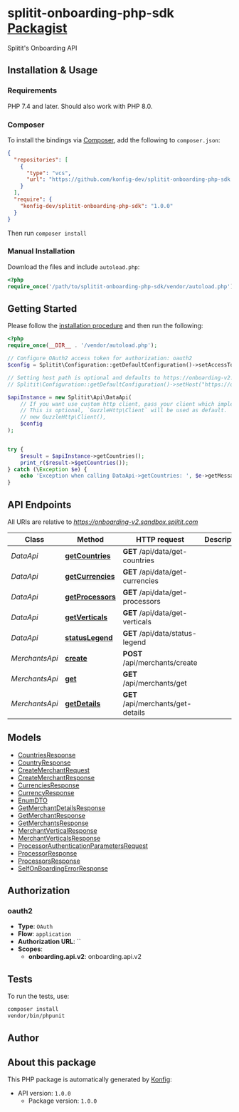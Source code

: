 # splitit-onboarding-php-sdk [Packagist](https://packagist.org/packages/konfig/splitit-onboarding-php-sdk)

Splitit's Onboarding API


## Installation & Usage

### Requirements

PHP 7.4 and later.
Should also work with PHP 8.0.

### Composer

To install the bindings via [Composer](https://getcomposer.org/), add the following to `composer.json`:

```json
{
  "repositories": [
    {
      "type": "vcs",
      "url": "https://github.com/konfig-dev/splitit-onboarding-php-sdk.git"
    }
  ],
  "require": {
    "konfig-dev/splitit-onboarding-php-sdk": "1.0.0"
  }
}
```

Then run `composer install`

### Manual Installation

Download the files and include `autoload.php`:

```php
<?php
require_once('/path/to/splitit-onboarding-php-sdk/vendor/autoload.php');
```

## Getting Started

Please follow the [installation procedure](#installation--usage) and then run the following:

```php
<?php
require_once(__DIR__ . '/vendor/autoload.php');

// Configure OAuth2 access token for authorization: oauth2
$config = Splitit\Configuration::getDefaultConfiguration()->setAccessToken('YOUR_ACCESS_TOKEN');

// Setting host path is optional and defaults to https://onboarding-v2.sandbox.splitit.com
// Splitit\Configuration::getDefaultConfiguration()->setHost("https://onboarding-v2.sandbox.splitit.com");

$apiInstance = new Splitit\Api\DataApi(
    // If you want use custom http client, pass your client which implements `GuzzleHttp\ClientInterface`.
    // This is optional, `GuzzleHttp\Client` will be used as default.
    // new GuzzleHttp\Client(),
    $config
);


try {
    $result = $apiInstance->getCountries();
    print_r($result->$getCountries());
} catch (\Exception $e) {
    echo 'Exception when calling DataApi->getCountries: ', $e->getMessage(), PHP_EOL;
}
```

## API Endpoints

All URIs are relative to *https://onboarding-v2.sandbox.splitit.com*

Class | Method | HTTP request | Description
------------ | ------------- | ------------- | -------------
*DataApi* | [**getCountries**](docs/Api/DataApi.md#getcountries) | **GET** /api/data/get-countries | 
*DataApi* | [**getCurrencies**](docs/Api/DataApi.md#getcurrencies) | **GET** /api/data/get-currencies | 
*DataApi* | [**getProcessors**](docs/Api/DataApi.md#getprocessors) | **GET** /api/data/get-processors | 
*DataApi* | [**getVerticals**](docs/Api/DataApi.md#getverticals) | **GET** /api/data/get-verticals | 
*DataApi* | [**statusLegend**](docs/Api/DataApi.md#statuslegend) | **GET** /api/data/status-legend | 
*MerchantsApi* | [**create**](docs/Api/MerchantsApi.md#create) | **POST** /api/merchants/create | 
*MerchantsApi* | [**get**](docs/Api/MerchantsApi.md#get) | **GET** /api/merchants/get | 
*MerchantsApi* | [**getDetails**](docs/Api/MerchantsApi.md#getdetails) | **GET** /api/merchants/get-details | 

## Models

- [CountriesResponse](docs/Model/CountriesResponse.md)
- [CountryResponse](docs/Model/CountryResponse.md)
- [CreateMerchantRequest](docs/Model/CreateMerchantRequest.md)
- [CreateMerchantResponse](docs/Model/CreateMerchantResponse.md)
- [CurrenciesResponse](docs/Model/CurrenciesResponse.md)
- [CurrencyResponse](docs/Model/CurrencyResponse.md)
- [EnumDTO](docs/Model/EnumDTO.md)
- [GetMerchantDetailsResponse](docs/Model/GetMerchantDetailsResponse.md)
- [GetMerchantResponse](docs/Model/GetMerchantResponse.md)
- [GetMerchantsResponse](docs/Model/GetMerchantsResponse.md)
- [MerchantVerticalResponse](docs/Model/MerchantVerticalResponse.md)
- [MerchantVerticalsResponse](docs/Model/MerchantVerticalsResponse.md)
- [ProcessorAuthenticationParametersRequest](docs/Model/ProcessorAuthenticationParametersRequest.md)
- [ProcessorResponse](docs/Model/ProcessorResponse.md)
- [ProcessorsResponse](docs/Model/ProcessorsResponse.md)
- [SelfOnBoardingErrorResponse](docs/Model/SelfOnBoardingErrorResponse.md)

## Authorization

### oauth2

- **Type**: `OAuth`
- **Flow**: `application`
- **Authorization URL**: ``
- **Scopes**: 
    - **onboarding.api.v2**: onboarding.api.v2

## Tests

To run the tests, use:

```bash
composer install
vendor/bin/phpunit
```

## Author



## About this package

This PHP package is automatically generated by [Konfig](https://konfigthis.com):

- API version: `1.0.0`
    - Package version: `1.0.0`
